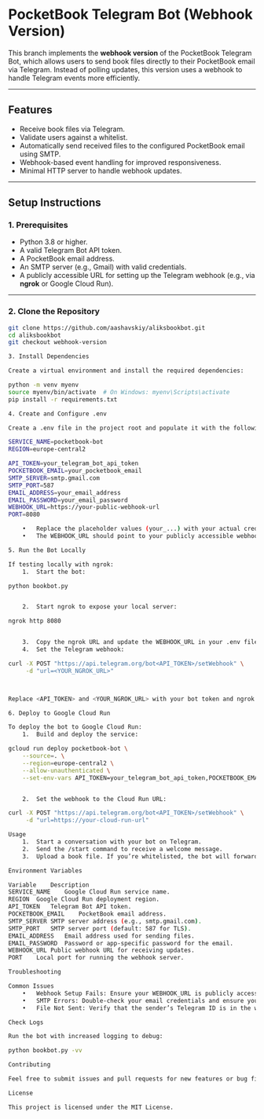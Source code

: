 # PocketBook Telegram Bot (Webhook Version)

This branch implements the **webhook version** of the PocketBook Telegram Bot, which allows users to send book files directly to their PocketBook email via Telegram. Instead of polling updates, this version uses a webhook to handle Telegram events more efficiently.

---

## **Features**
- Receive book files via Telegram.
- Validate users against a whitelist.
- Automatically send received files to the configured PocketBook email using SMTP.
- Webhook-based event handling for improved responsiveness.
- Minimal HTTP server to handle webhook updates.

---

## **Setup Instructions**

### **1. Prerequisites**
- Python 3.8 or higher.
- A valid Telegram Bot API token.
- A PocketBook email address.
- An SMTP server (e.g., Gmail) with valid credentials.
- A publicly accessible URL for setting up the Telegram webhook (e.g., via **ngrok** or Google Cloud Run).

---

### **2. Clone the Repository**
```bash
git clone https://github.com/aashavskiy/aliksbookbot.git
cd aliksbookbot
git checkout webhook-version

3. Install Dependencies

Create a virtual environment and install the required dependencies:

python -m venv myenv
source myenv/bin/activate  # On Windows: myenv\Scripts\activate
pip install -r requirements.txt

4. Create and Configure .env

Create a .env file in the project root and populate it with the following variables:

SERVICE_NAME=pocketbook-bot
REGION=europe-central2

API_TOKEN=your_telegram_bot_api_token
POCKETBOOK_EMAIL=your_pocketbook_email
SMTP_SERVER=smtp.gmail.com
SMTP_PORT=587
EMAIL_ADDRESS=your_email_address
EMAIL_PASSWORD=your_email_password
WEBHOOK_URL=https://your-public-webhook-url
PORT=8080

	•	Replace the placeholder values (your_...) with your actual credentials.
	•	The WEBHOOK_URL should point to your publicly accessible webhook endpoint (e.g., an ngrok URL or Google Cloud Run service URL).

5. Run the Bot Locally

If testing locally with ngrok:
	1.	Start the bot:

python bookbot.py


	2.	Start ngrok to expose your local server:

ngrok http 8080


	3.	Copy the ngrok URL and update the WEBHOOK_URL in your .env file.
	4.	Set the Telegram webhook:

curl -X POST "https://api.telegram.org/bot<API_TOKEN>/setWebhook" \
     -d "url=<YOUR_NGROK_URL>"



Replace <API_TOKEN> and <YOUR_NGROK_URL> with your bot token and ngrok URL.

6. Deploy to Google Cloud Run

To deploy the bot to Google Cloud Run:
	1.	Build and deploy the service:

gcloud run deploy pocketbook-bot \
    --source=. \
    --region=europe-central2 \
    --allow-unauthenticated \
    --set-env-vars API_TOKEN=your_telegram_bot_api_token,POCKETBOOK_EMAIL=your_pocketbook_email,SMTP_SERVER=smtp.gmail.com,SMTP_PORT=587,EMAIL_ADDRESS=your_email_address,EMAIL_PASSWORD=your_email_password,WEBHOOK_URL=https://your-cloud-run-url


	2.	Set the webhook to the Cloud Run URL:

curl -X POST "https://api.telegram.org/bot<API_TOKEN>/setWebhook" \
     -d "url=https://your-cloud-run-url"

Usage
	1.	Start a conversation with your bot on Telegram.
	2.	Send the /start command to receive a welcome message.
	3.	Upload a book file. If you’re whitelisted, the bot will forward the file to your PocketBook email.

Environment Variables

Variable	Description
SERVICE_NAME	Google Cloud Run service name.
REGION	Google Cloud Run deployment region.
API_TOKEN	Telegram Bot API token.
POCKETBOOK_EMAIL	PocketBook email address.
SMTP_SERVER	SMTP server address (e.g., smtp.gmail.com).
SMTP_PORT	SMTP server port (default: 587 for TLS).
EMAIL_ADDRESS	Email address used for sending files.
EMAIL_PASSWORD	Password or app-specific password for the email.
WEBHOOK_URL	Public webhook URL for receiving updates.
PORT	Local port for running the webhook server.

Troubleshooting

Common Issues
	•	Webhook Setup Fails: Ensure your WEBHOOK_URL is publicly accessible.
	•	SMTP Errors: Double-check your email credentials and ensure your SMTP server allows third-party access.
	•	File Not Sent: Verify that the sender’s Telegram ID is in the whitelist.

Check Logs

Run the bot with increased logging to debug:

python bookbot.py -vv

Contributing

Feel free to submit issues and pull requests for new features or bug fixes.

License

This project is licensed under the MIT License.

